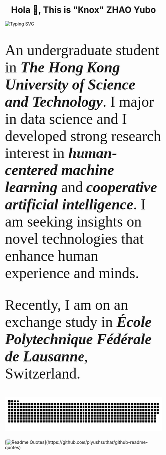 <h1 align="center">Hola 👋, This is "Knox" ZHAO Yubo</h1>

<a href="https://git.io/typing-svg"><img src="https://readme-typing-svg.demolab.com?font=fira+code&weight=600&size=30&duration=3000&pause=1000&color=002FA7&center=true&vCenter=true&width=435&lines=I'm a Researcher;Data+scientist;Sportsman;Traveller" alt="Typing SVG" /></a>


<font size="+5">
<p style="font-family:verdana">
  An undergraduate student in <em><strong>The Hong Kong University of Science and Technology</strong></em>.
  I major in data science and I developed strong research interest in
  <em><strong>human-centered machine learning</strong></em> and <em><strong>cooperative artificial intelligence</strong></em>.
  I am seeking insights on novel technologies that enhance human experience and minds.
</p>
</font>
<font size="+5">
<p style="font-family:verdana">
  Recently, I am on an exchange study in <em><strong>École Polytechnique Fédérale de Lausanne</strong></em>, Switzerland.
</p>
</font>

<picture>
  <source media="(prefers-color-scheme: dark)" srcset="https://raw.githubusercontent.com/KNOXZhao/KNOXZhao/output/github-contribution-grid-snake-dark.svg">
  <source media="(prefers-color-scheme: light)" srcset="https://raw.githubusercontent.com/KNOXZhao/KNOXZhao/output/github-contribution-grid-snake.svg">
  <img alt="github contribution grid snake animation" src="https://raw.githubusercontent.com/KNOXZhao/KNOXZhao/output/github-contribution-grid-snake.svg">
</picture>

[![Readme Quotes](https://quotes-github-readme.vercel.app/api?type=horizontal&theme=nord&quote=Imagine+all+the+people+living+life+in+peace.)](https://github.com/piyushsuthar/github-readme-quotes)




